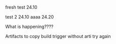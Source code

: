 fresh test 24.10

test 2 24.10
aaaa 24.20

What is happening????

Artifacts to copy
build trigger without arti
try again
